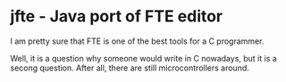 # jfte - Java port of FTE editor

I am pretty sure that FTE is one of the best tools for a C programmer.

Well, it is a question why someone would write in C nowadays, but it is
a secong question. After all, there are still microcontrollers around.

